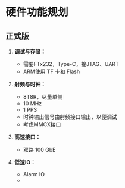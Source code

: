 # 硬件功能规划

## 正式版
1. **调试与存储：**  
   - 需要FTx232，Type-C，接JTAG、UART
   - ARM使用 TF 卡和 Flash  

2. **射频与时钟：**  
   - 8T8R，尽量单侧
   - 10 MHz  
   - 1 PPS  
   - 时钟输出信号由射频接口输出，以便调试
   - 考虑MMCX接口

3. **高速接口：**  
   - 双路 100 GbE  

4. **低速IO：**  
   - Alarm IO  
   - 
